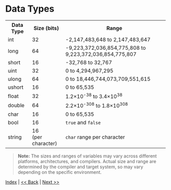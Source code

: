 # Data Types

<table>
  <tr><th>Data Type</th><th>Size (bits)</th><th>Range</th></tr>
  <tr><td>int</td><td>32</td><td>-2,147,483,648 to 2,147,483,647</td></tr>
  <tr><td>long</td><td>64</td><td>-9,223,372,036,854,775,808 to 9,223,372,036,854,775,807</td></tr>
  <tr><td>short</td><td>16</td><td>-32,768 to 32,767</td></tr>
  <tr><td>uint</td><td>32</td><td>0 to 4,294,967,295</td></tr>
  <tr><td>ulong</td><td>64</td><td>0 to 18,446,744,073,709,551,615</td></tr>
  <tr><td>ushort</td><td>16</td><td>0 to 65,535</td></tr>
  <tr><td>float</td><td>32</td><td>1.2×10<sup>-38</sup> to 3.4×10<sup>38</sup></td></tr>
  <tr><td>double</td><td>64</td><td>2.2×10<sup>-308</sup> to 1.8×10<sup>308</sup></td></tr>
  <tr><td>char</td><td>16</td><td>0 to 65,535</td></tr>
  <tr><td>bool</td><td>16</td><td><code>true</code> and <code>false</code></td></tr>
  <tr><td>string</td><td>16<br>(per character)</td><td><code>char</code> range per character</td></tr>
</table>

> **Note:** The sizes and ranges of variables may vary across different platforms, architectures, and compilers. Actual size and range are determined by the compiler and target system, so may vary depending on the specific environment.

[Index](index.md) | [<< Back](4_operators.md) | [Next >>](6_keywords.md)